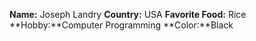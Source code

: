 **Name:** Joseph Landry
**Country:** USA
**Favorite Food:** Rice
**Hobby:**Computer Programming
**Color:**Black
